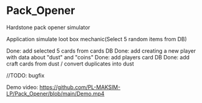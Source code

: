 # Pack_Opener
Hardstone pack opener simulator

Application simulate loot box mechanic(Select 5 random items from DB)

Done: add selected 5 cards from cards DB
Done: add creating a new player with data about "dust" and "coins"
Done:  add players card DB
Done: add craft cards from dust / convert duplicates into dust

//TODO: bugfix

Demo video: https://github.com/PL-MAKSIM-LP/Pack_Opener/blob/main/Demo.mp4
